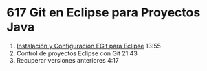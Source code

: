 # 617 Git en Eclipse para Proyectos Java

1. [Instalación y Configuración EGit para Eclipse](/temarios/617_Git_en_Eclipse_para_Proyectos_Java/01_Instalacion_y_Configuracion_de_Git_para_Eclipse.md) 13:55
2. Control de proyectos Eclipse con Git 21:43
3. Recuperar versiones anteriores 4:17




